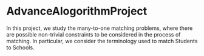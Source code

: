 # AdvanceAlogorithmProject
In this project, we study the many-to-one matching problems, where there are possible non-trivial constraints to be considered in the process of matching. In particular, we consider the terminology used to match Students to Schools.
